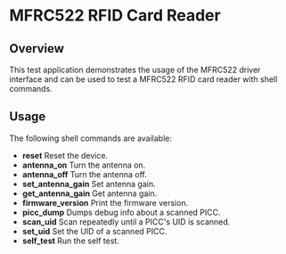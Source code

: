 # MFRC522 RFID Card Reader

## Overview

This test application demonstrates the usage of the MFRC522 driver interface
and can be used to test a MFRC522 RFID card reader with shell commands.

## Usage

The following shell commands are available:
* **reset** Reset the device.
* **antenna_on** Turn the antenna on.
* **antenna_off** Turn the antenna off.
* **set_antenna_gain** Set antenna gain.
* **get_antenna_gain** Get antenna gain.
* **firmware_version** Print the firmware version.
* **picc_dump** Dumps debug info about a scanned PICC.
* **scan_uid** Scan repeatedly until a PICC's UID is scanned.
* **set_uid** Set the UID of a scanned PICC.
* **self_test** Run the self test.

